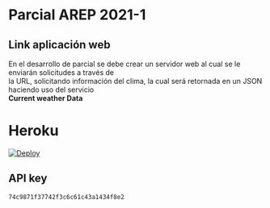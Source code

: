 # Parcial AREP 2021-1
## Link aplicación web  


En el desarrollo de parcial se debe crear un servidor web al cual se le enviarán solicitudes a través de   
la URL, solicitando información del clima, la cual será retornada en un JSON haciendo uso del servicio   
**Current weather Data**

# Heroku
[![Deploy](https://www.herokucdn.com/deploy/button.svg)](https://secure-taiga-59770.herokuapp.com/clima?lugar=london)  

## API key
~~~
74c9871f37742f3c6c61c43a1434f8e2
~~~